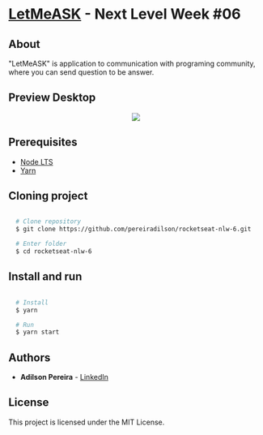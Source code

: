 # [LetMeASK]() - Next Level Week #06

## About

"LetMeASK" is application to communication with programing community, where you can send question to be answer.

## Preview Desktop

<div align="center">
  <img src="https://ik.imagekit.io/rlpwchithd/Screen_Shot_2021-06-25_at_20.19.18_WI7uOdZHWX.png">
</div>

## Prerequisites

- [Node LTS](https://nodejs.org/en/)
- [Yarn](https://classic.yarnpkg.com/pt-BR/)

## Cloning project

```bash

  # Clone repository
  $ git clone https://github.com/pereiradilson/rocketseat-nlw-6.git

  # Enter folder
  $ cd rocketseat-nlw-6

```

## Install and run

```bash

  # Install
  $ yarn

  # Run
  $ yarn start

```

## Authors

- **Adilson Pereira** - [LinkedIn](https://www.linkedin.com/in/pereiradilson/)

## License

This project is licensed under the MIT License.